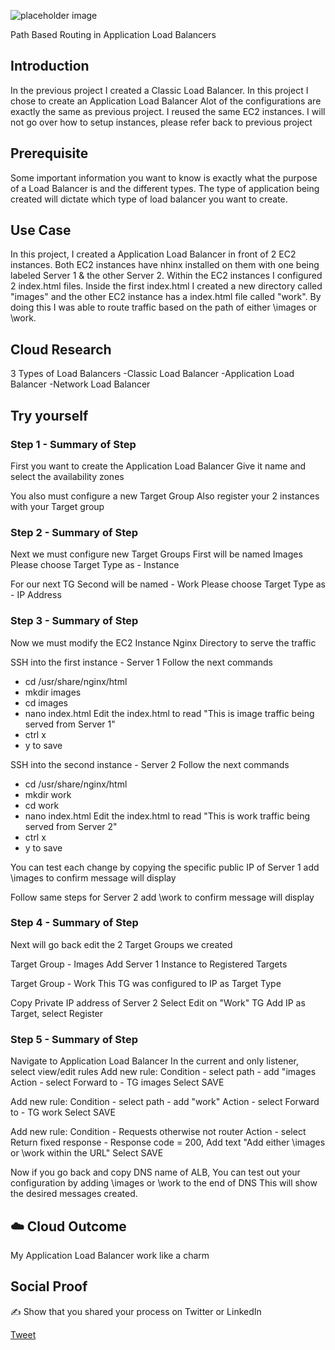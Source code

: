 
![placeholder image](https://via.placeholder.com/1200x600)

Path Based Routing in Application Load Balancers

## Introduction

In the previous project I created a Classic Load Balancer.
In this project I chose to create an Application Load Balancer
Alot of the configurations are exactly the same as previous project. 
I reused the same EC2 instances. I will not go over how to setup instances, please refer back to previous project

## Prerequisite

Some important information you want to know is exactly what the purpose of a Load Balancer is and the different types. The type of application being created will dictate which type of load balancer you want to create. 

## Use Case

In this project, I created a Application Load Balancer in front of 2 EC2 instances. Both EC2 instances have nhinx installed on them with one being labeled Server 1 & the other Server 2. Within the EC2 instances I configured 2 index.html files. Inside the first index.html I created a new directory called "images" and the other EC2 instance has a index.html file called "work". By doing this I was able to route traffic based on the path of either \images or \work.

## Cloud Research

3 Types of Load Balancers
-Classic Load Balancer
-Application Load Balancer
-Network Load Balancer

## Try yourself

### Step 1 - Summary of Step

First you want to create the Application Load Balancer
Give it name and select the availability zones

You also must configure a new Target Group
Also register your 2 instances with your Target group

### Step 2 - Summary of Step

Next we must configure new Target Groups
First will be named Images
Please choose Target Type as - Instance

For our next TG 
Second will be named - Work
Please choose Target Type as - IP Address

### Step 3 - Summary of Step

Now we must modify the EC2 Instance Nginx Directory to serve the traffic

SSH into the first instance - Server 1
Follow the next commands
- cd /usr/share/nginx/html
- mkdir images
- cd images 
- nano index.html 
Edit the index.html to read "This is image traffic being served from Server 1"
- ctrl x
- y to save

SSH into the second instance - Server 2
Follow the next commands
- cd /usr/share/nginx/html
- mkdir work
- cd work
- nano index.html 
Edit the index.html to read "This is work traffic being served from Server 2"
- ctrl x
- y to save

You can test each change by copying the specific public IP of Server 1
add \images to confirm message will display

Follow same steps for Server 2
add \work to confirm message will display

### Step 4 - Summary of Step

Next will go back edit the 2 Target Groups we created 

Target Group - Images
Add Server 1 Instance to Registered Targets

Target Group - Work
This TG was configured to IP as Target Type

Copy Private IP address of Server 2
Select Edit on "Work" TG
Add IP as Target, select Register

### Step 5 - Summary of Step

Navigate to Application Load Balancer
In the current and only listener, select view/edit rules
Add new rule:
Condition - select path - add "images
Action - select Forward to - TG images
Select SAVE

Add new rule:
Condition - select path - add "work"
Action - select Forward to - TG work
Select SAVE

Add new rule:
Condition - Requests otherwise not router
Action - select Return fixed response - Response code = 200, 
Add text "Add either \images or \work within the URL"
Select SAVE

Now if you go back and copy DNS name of ALB, 
You can test out your configuration by adding \images or \work to the end of DNS
This will show the desired messages created. 
## ☁️ Cloud Outcome

My Application Load Balancer work like a charm

## Social Proof

✍️ Show that you shared your process on Twitter or LinkedIn

[Tweet](https://twitter.com/MarcusS69448454/status/1367956442880294912)
